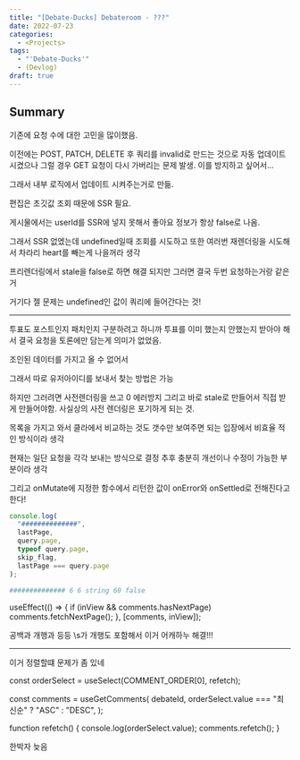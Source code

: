 ```yaml
---
title: "[Debate-Ducks] Debateroom - ???"
date: 2022-07-23
categories:
  - <Projects>
tags:
  - "'Debate-Ducks'"
  - (Devlog)
draft: true
---
```


## Summary

기존에 요청 수에 대한 고민을 많이했음.

이전에는 POST, PATCH, DELETE 후 쿼리를 invalid로 만드는 것으로 자동 업데이트 시켰으나 그럴 경우 GET 요청이 다시 가버리는 문제 발생. 이를 방지하고 싶어서...

그래서 내부 로직에서 업데이트 시켜주는거로 만듦.

편집은 초깃값 조회 때문에 SSR 필요.

게시물에서는 userId를 SSR에 넣지 못해서 좋아요 정보가 항상 false로 나옴.

그래서 SSR 없엤는데 undefined일때 조회를 시도하고 또한 여러번 재렌더링을 시도해서 차라리 heart를 빼는게 나을꺼라 생각

프리렌더링에서 stale을 false로 하면 해결 되지만 그러면 결국 두번 요청하는거랑 같은거

거기다 젤 문제는 undefined인 값이 쿼리에 들어간다는 것!

---

투표도 포스트인지 패치인지 구분하려고 하니까 투표를 이미 했는지 안했는지 받아야 해서 결국 요청을 토론에만 담는게 의미가 없었음.

조인된 데이터를 가지고 올 수 없어서

그래서 따로 유저아이디를 보내서 찾는 방법은 가능

하지만 그러려면 사전렌더링을 쓰고 0 에러방지 그리고 바로 stale로 만들어서 직접 받게 만들어야함. 사실상의 사전 렌더링은 포기하게 되는 것.

목록을 가지고 와서 클라에서 비교하는 것도 갯수만 보여주면 되는 입장에서 비효율 적인 방식이라 생각

현재는 일단 요청을 각각 보내는 방식으로 결정 추후 충분히 개선이나 수정이 가능한 부분이라 생각

그리고 onMutate에 지정한 함수에서 리턴한 값이 onError와 onSettled로 전해진다고 한다!

```js
console.log(
  "##############",
  lastPage,
  query.page,
  typeof query.page,
  skip_flag,
  lastPage === query.page
);
```

```bash
############## 6 6 string 60 false
```

useEffect(() => {
if (inView && comments.hasNextPage) comments.fetchNextPage();
}, [comments, inView]);

공백과 개행과 등등
\s가 개행도 포함해서 이거 어캐하누
해결!!!

---

이거 정렬할떄 문제가 좀 있네

const orderSelect = useSelect(COMMENT_ORDER[0], refetch);

const comments = useGetComments(
debateId,
orderSelect.value === "최신순" ? "ASC" : "DESC",
);

function refetch() {
console.log(orderSelect.value);
comments.refetch();
}

한박자 늦음
